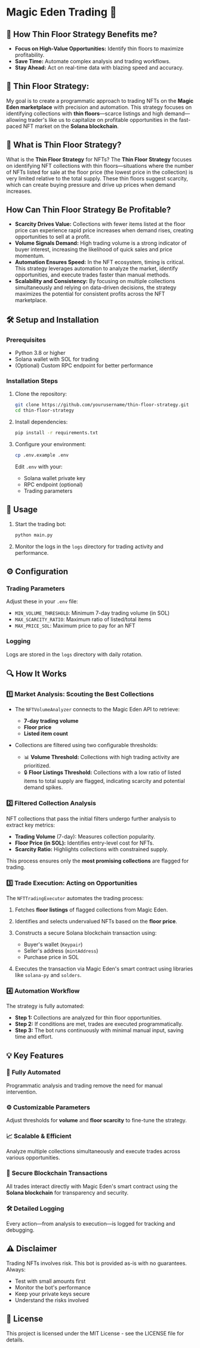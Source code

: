 # Magic Eden Trading 🚀 

## 🧩 **How Thin Floor Strategy Benefits me?**  
- **Focus on High-Value Opportunities:** Identify thin floors to maximize profitability.  
- **Save Time:** Automate complex analysis and trading workflows.  
- **Stay Ahead:** Act on real-time data with blazing speed and accuracy.  

## 🌟 Thin Floor Strategy: 

My goal is to create a programmatic approach to trading NFTs on the **Magic Eden marketplace** with precision and automation. This strategy focuses on identifying collections with **thin floors**—scarce listings and high demand—allowing trader's like us to capitalize on profitable opportunities in the fast-paced NFT market on the **Solana blockchain**.

## 🎯 **What is Thin Floor Strategy?**

What is the **Thin Floor Strategy** for NFTs?
The **Thin Floor Strategy** focuses on identifying NFT collections with thin floors—situations where the number of NFTs listed for sale at the floor price (the lowest price in the collection) is very limited relative to the total supply. These thin floors suggest scarcity, which can create buying pressure and drive up prices when demand increases.

## How Can **Thin Floor Strategy** Be Profitable?
- **Scarcity Drives Value:** Collections with fewer items listed at the floor price can experience rapid price increases when demand rises, creating opportunities to sell at a profit.
- **Volume Signals Demand:** High trading volume is a strong indicator of buyer interest, increasing the likelihood of quick sales and price momentum.
- **Automation Ensures Speed:** In the NFT ecosystem, timing is critical. This strategy leverages automation to analyze the market, identify opportunities, and execute trades faster than manual methods.
- **Scalability and Consistency:** By focusing on multiple collections simultaneously and relying on data-driven decisions, the strategy maximizes the potential for consistent profits across the NFT marketplace.

## 🛠️ **Setup and Installation**

### Prerequisites
- Python 3.8 or higher
- Solana wallet with SOL for trading
- (Optional) Custom RPC endpoint for better performance

### Installation Steps
1. Clone the repository:
   ```bash
   git clone https://github.com/yourusername/thin-floor-strategy.git
   cd thin-floor-strategy
   ```

2. Install dependencies:
   ```bash
   pip install -r requirements.txt
   ```

3. Configure your environment:
   ```bash
   cp .env.example .env
   ```
   Edit `.env` with your:
   - Solana wallet private key
   - RPC endpoint (optional)
   - Trading parameters

## 🚀 **Usage**

1. Start the trading bot:
   ```bash
   python main.py
   ```

2. Monitor the logs in the `logs` directory for trading activity and performance.

## ⚙️ **Configuration**

### Trading Parameters
Adjust these in your `.env` file:
- `MIN_VOLUME_THRESHOLD`: Minimum 7-day trading volume (in SOL)
- `MAX_SCARCITY_RATIO`: Maximum ratio of listed/total items
- `MAX_PRICE_SOL`: Maximum price to pay for an NFT

### Logging
Logs are stored in the `logs` directory with daily rotation.

## 🔍 **How It Works**

### 1️⃣ **Market Analysis: Scouting the Best Collections**  
- The `NFTVolumeAnalyzer` connects to the Magic Eden API to retrieve:  
  - **7-day trading volume**  
  - **Floor price**  
  - **Listed item count**  

- Collections are filtered using two configurable thresholds:  
  - 📊 **Volume Threshold:** Collections with high trading activity are prioritized.  
  - 🔒 **Floor Listings Threshold:** Collections with a low ratio of listed items to total supply are flagged, indicating scarcity and potential demand spikes.  

### 2️⃣ **Filtered Collection Analysis**  
NFT collections that pass the initial filters undergo further analysis to extract key metrics:  
- **Trading Volume** (7-day): Measures collection popularity.  
- **Floor Price (in SOL):** Identifies entry-level cost for NFTs.  
- **Scarcity Ratio:** Highlights collections with constrained supply.  

This process ensures only the **most promising collections** are flagged for trading.

### 3️⃣ **Trade Execution: Acting on Opportunities**  
The `NFTTradingExecutor` automates the trading process:  
1. Fetches **floor listings** of flagged collections from Magic Eden.  
2. Identifies and selects undervalued NFTs based on the **floor price**.  
3. Constructs a secure Solana blockchain transaction using:  
   - Buyer's wallet (`Keypair`)  
   - Seller's address (`mintAddress`)  
   - Purchase price in SOL  

4. Executes the transaction via Magic Eden's smart contract using libraries like `solana-py` and `solders`.  

### 4️⃣ **Automation Workflow**  
The strategy is fully automated:  
- **Step 1:** Collections are analyzed for thin floor opportunities.  
- **Step 2:** If conditions are met, trades are executed programmatically.  
- **Step 3:** The bot runs continuously with minimal manual input, saving time and effort.

## 💡 **Key Features**

### 🔄 **Fully Automated**  
Programmatic analysis and trading remove the need for manual intervention.  

### ⚙️ **Customizable Parameters**  
Adjust thresholds for **volume** and **floor scarcity** to fine-tune the strategy.  

### 📈 **Scalable & Efficient**  
Analyze multiple collections simultaneously and execute trades across various opportunities.  

### 🔐 **Secure Blockchain Transactions**  
All trades interact directly with Magic Eden's smart contract using the **Solana blockchain** for transparency and security.  

### 🛠️ **Detailed Logging**  
Every action—from analysis to execution—is logged for tracking and debugging.

## ⚠️ **Disclaimer**

Trading NFTs involves risk. This bot is provided as-is with no guarantees. Always:
- Test with small amounts first
- Monitor the bot's performance
- Keep your private keys secure
- Understand the risks involved

## 📝 **License**

This project is licensed under the MIT License - see the LICENSE file for details.


